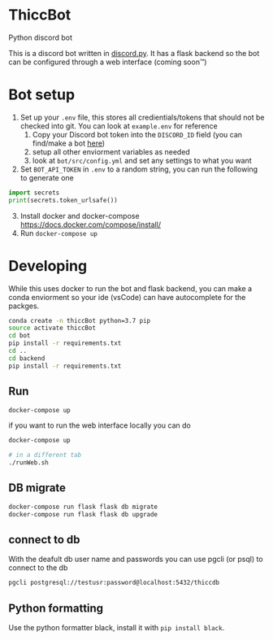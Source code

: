 # ThiccBot
Python discord bot

This is a discord bot written in [discord.py](https://github.com/Rapptz/discord.py/tree/rewrite). It has a flask backend so the bot can be configured through a web interface (coming soon™️)

# Bot setup
1. Set up your `.env` file, this stores all credientials/tokens that should not be checked into git. You can look at `example.env` for reference
    1. Copy your Discord bot token into the `DISCORD_ID` field (you can find/make a bot [here](https://discordapp.com/developers/applications/))
    2. setup all other enviorment variables as needed
    3. look at `bot/src/config.yml` and set any settings to what you want
2. Set `BOT_API_TOKEN` in `.env` to a random string, you can run the following to generate one 
```python
import secrets
print(secrets.token_urlsafe())
```
3. Install docker and docker-compose https://docs.docker.com/compose/install/
4. Run `docker-compose up`

# Developing 

While this uses docker to run the bot and flask backend, you can make a conda enviorment so your ide (vsCode) can have autocomplete for the packges.
```bash
conda create -n thiccBot python=3.7 pip
source activate thiccBot
cd bot
pip install -r requirements.txt
cd ..
cd backend
pip install -r requirements.txt
```

## Run
```sh
docker-compose up
```
if you want to run the web interface locally you can do
```sh
docker-compose up

# in a different tab
./runWeb.sh
```


## DB migrate
```sh
docker-compose run flask flask db migrate
docker-compose run flask flask db upgrade
```

## connect to db
With the deafult db user name and passwords you can use pgcli (or psql) to connect to the db
```sh
pgcli postgresql://testusr:password@localhost:5432/thiccdb
```

## Python formatting
Use the python formatter black, install it with `pip install black`.